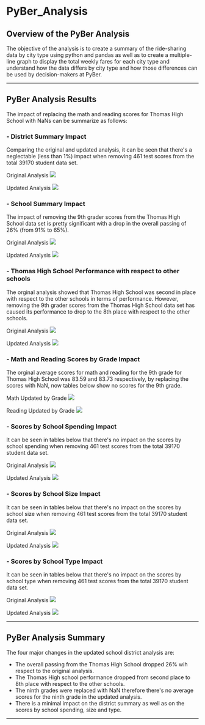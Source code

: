 # PyBer_Analysis

## Overview of the PyBer Analysis

The objective of the analysis is to create a summary of the ride-sharing data by city type using python and pandas as well as to create a multiple-line graph to display the total weekly fares for each city type and understand how the data differs by city type and how those differences can be used by decision-makers at PyBer.

---
## PyBer Analysis Results

The impact of replacing the math and reading scores for Thomas High School with NaNs can be summarize as follows:

### - District Summary Impact

  Comparing the original and updated analysis, it can be seen that there's a neglectable (less than 1%) impact when removing 461 test scores from the    total 39170 student data set.  

  Original Analysis 
![](Images/School_District_Original_Analysis.png)

  Updated Analysis
![](Images/School_District_Updated_Analysis.png)


	
### - School Summary Impact

  The impact of removing the 9th grader scores from the Thomas High School data set is pretty significant with a drop in the overall passing of 26% (from 91% to 65%).
  
  Original Analysis 
![](Images/School_Summary_Original.png)

  Updated Analysis
![](Images/School_Summary_Updated.png)


### - Thomas High School Performance with respect to other schools

  The orginal analysis showed that Thomas High School was second in place with respect to the other schools in terms of performance. However, removing the 9th grader scores from the Thomas High School data set has caused its performance to drop to the 8th place with respect to the other schools.
  
  Original Analysis 
![](Images/THS_Performance_Original.png)

  Updated Analysis
![](Images/THS_Performance_Updated.png)



### - Math and Reading Scores by Grade Impact

  The orginal average scores for math and reading for the 9th grade for Thomas High School was 83.59 and 83.73 respectively, by replacing the scores with NaN, now tables below show no scores for the 9th grade. 
  
  Math Updated by Grade 
![](Images/Math_by_Grade_Updated.png)

  Reading Updated by Grade
![](Images/Reading_by_Grade_Updated.png)


### - Scores by School Spending Impact

  It can be seen in tables below that there's no impact on the scores by school spending when removing 461 test scores from the total 39170 student data set.  

  Original Analysis 
![](Images/Spending_by_School_Original.png)

  Updated Analysis
![](Images/Spending_by_School_Updated.png)

### - Scores by School Size Impact

  It can be seen in tables below that there's no impact on the scores by school size when removing 461 test scores from the total 39170 student data set.  

  Original Analysis 
![](Images/School_Size_Original.png)

  Updated Analysis
![](Images/School_Size_Updated.png)


### - Scores by School Type Impact
 
  It can be seen in tables below that there's no impact on the scores by school type when removing 461 test scores from the total 39170 student data set.  

  Original Analysis 
![](Images/School_Type_Original.png)

  Updated Analysis
![](Images/School_Type_Updated.png)


---
## PyBer Analysis Summary

The four major changes in the updated school district analysis are: 
* The overall passing from the Thomas High School dropped 26% wih respect to the original analysis.
* The Thomas High school performance dropped from second place to 8th place with respect to the other schools.
* The ninth grades were replaced with NaN therefore there's no average scores for the ninth grade in the updated analysis.
* There is a minimal impact on the district summary as well as on the scores by school spending, size and type.


---
